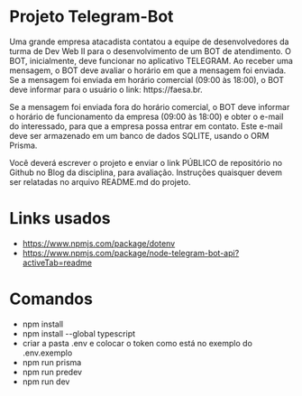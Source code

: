 # Projeto Telegram-Bot

<p>Uma grande empresa atacadista contatou a equipe de desenvolvedores da turma de Dev Web II para o desenvolvimento de um BOT de atendimento. O BOT, inicialmente, deve funcionar no aplicativo TELEGRAM. Ao receber uma mensagem, o BOT deve avaliar o horário em que a mensagem foi enviada. Se a mensagem foi enviada em horário comercial (09:00 às 18:00), o BOT deve informar para o usuário o link: https://faesa.br.</p>

<p>Se a mensagem foi enviada fora do horário comercial, o BOT deve informar o horário de funcionamento da empresa (09:00 às 18:00) e obter o e-mail do interessado, para que a empresa possa entrar em contato. Este e-mail deve ser armazenado em um banco de dados SQLITE, usando o ORM Prisma.</p>

<p>Você deverá escrever o projeto e enviar o link PÚBLICO de repositório no Github no Blog da disciplina, para avaliação. Instruções quaisquer devem ser relatadas no arquivo README.md do projeto.</p>

# Links usados

- https://www.npmjs.com/package/dotenv
- https://www.npmjs.com/package/node-telegram-bot-api?activeTab=readme

# Comandos

- npm install
- npm install --global typescript
- criar a pasta .env e colocar o token como está no exemplo do .env.exemplo
- npm run prisma
- npm run predev
- npm run dev
